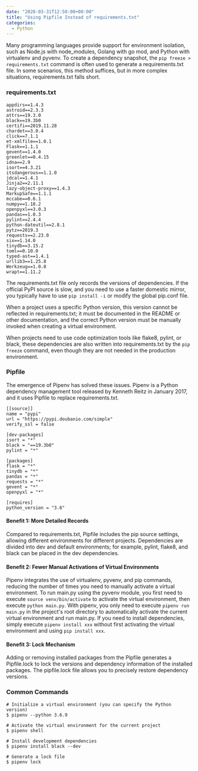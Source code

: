 ```yaml
---
date: "2020-03-31T12:50:00+00:00"
title: "Using Pipfile Instead of requirements.txt"
categories:
  - Python
---
```


Many programming languages provide support for environment isolation, such as Node.js with node_modules, Golang with go mod, and Python with virtualenv and pyvenv. To create a dependency snapshot, the `pip freeze > requirements.txt` command is often used to generate a requirements.txt file. In some scenarios, this method suffices, but in more complex situations, requirements.txt falls short.

### requirements.txt

```
appdirs==1.4.3
astroid==2.3.3
attrs==19.3.0
black==19.3b0
certifi==2019.11.28
chardet==3.0.4
click==7.1.1
et-xmlfile==1.0.1
Flask==1.1.1
gevent==1.4.0
greenlet==0.4.15
idna==2.9
isort==4.3.21
itsdangerous==1.1.0
jdcal==1.4.1
Jinja2==2.11.1
lazy-object-proxy==1.4.3
MarkupSafe==1.1.1
mccabe==0.6.1
numpy==1.18.2
openpyxl==3.0.3
pandas==1.0.3
pylint==2.4.4
python-dateutil==2.8.1
pytz==2019.3
requests==2.23.0
six==1.14.0
tinydb==3.15.2
toml==0.10.0
typed-ast==1.4.1
urllib3==1.25.8
Werkzeug==1.0.0
wrapt==1.11.2
```

The requirements.txt file only records the versions of dependencies. If the official PyPI source is slow, and you need to use a faster domestic mirror, you typically have to use `pip install -i` or modify the global pip.conf file.

When a project uses a specific Python version, this version cannot be reflected in requirements.txt; it must be documented in the README or other documentation, and the correct Python version must be manually invoked when creating a virtual environment.

When projects need to use code optimization tools like flake8, pylint, or black, these dependencies are also written into requirements.txt by the `pip freeze` command, even though they are not needed in the production environment.

### Pipfile

The emergence of Pipenv has solved these issues. Pipenv is a Python dependency management tool released by Kenneth Reitz in January 2017, and it uses Pipfile to replace requirements.txt.

```
[[source]]
name = "pypi"
url = "https://pypi.doubanio.com/simple"
verify_ssl = false

[dev-packages]
isort = "*"
black = "==19.3b0"
pylint = "*"

[packages]
flask = "*"
tinydb = "*"
pandas = "*"
requests = "*"
gevent = "*"
openpyxl = "*"

[requires]
python_version = "3.6"
```

#### Benefit 1: More Detailed Records

Compared to requirements.txt, Pipfile includes the pip source settings, allowing different environments for different projects. Dependencies are divided into dev and default environments; for example, pylint, flake8, and black can be placed in the dev dependencies.

#### Benefit 2: Fewer Manual Activations of Virtual Environments

Pipenv integrates the use of virtualenv, pyvenv, and pip commands, reducing the number of times you need to manually activate a virtual environment. To run main.py using the pyvenv module, you first need to execute `source venv/bin/activate` to activate the virtual environment, then execute `python main.py`. With pipenv, you only need to execute `pipenv run main.py` in the project's root directory to automatically activate the current virtual environment and run main.py. If you need to install dependencies, simply execute `pipenv install xxx` without first activating the virtual environment and using `pip install xxx`.

#### Benefit 3: Lock Mechanism

Adding or removing installed packages from the Pipfile generates a Pipfile.lock to lock the versions and dependency information of the installed packages. The pipfile.lock file allows you to precisely restore dependency versions.

### Common Commands
```
# Initialize a virtual environment (you can specify the Python version)
$ pipenv --python 3.6.9

# Activate the virtual environment for the current project
$ pipenv shell

# Install development dependencies
$ pipenv install black --dev

# Generate a lock file
$ pipenv lock
```
